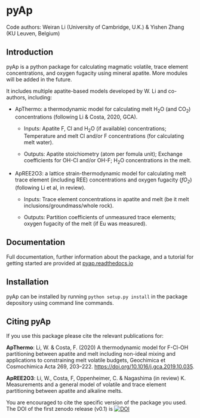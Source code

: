 # pyAp

Code authors: Weiran Li (University of Cambridge, U.K.) & Yishen Zhang (KU Leuven, Belgium) 

## Introduction  
pyAp is a python package for calculating magmatic volatile, trace element concentrations, and oxygen fugacity using mineral apatite.  More modules will be added in the future.

It includes multiple apatite-based models developed by W. Li and co-authors, including: 

* ApThermo: a thermodynamic model for calculating melt H<sub>2</sub>O (and CO<sub>2</sub>) concentrations (following Li & Costa, 2020, GCA).

  - Inputs:  Apatite F, Cl and H<sub>2</sub>O (if available) concentrations; Temperature and melt Cl and/or F concentrations (for calculating melt water).
  
  - Outputs: Apatite stoichiometry (atom per fomula unit); Exchange coefficients for OH-Cl and/or OH-F; H<sub>2</sub>O concentrations in the melt.
* ApREE2O3: a lattice strain-thermodynamic model for calculating melt trace element (including REE) concentrations and oxygen fugacity (*fO<sub>2</sub>*) (following Li et al, in review).

  - Inputs:  Trace element concentrations in apatite and melt (be it melt inclusions/groundmass/whole rock).
  
  - Outputs: Partition coefficients of unmeasured trace elements; oxygen fugacity of the melt (if Eu was measured).


## Documentation
Full documentation, further information about the package, and a tutorial for getting started are provided at [pyap.readthedocs.io](https://pyapati.readthedocs.io/en/latest/)

## Installation
pyAp can be installed by running ```python setup.py install``` in the package depository using command line commands.

## Citing pyAp
If you use this package please cite the relevant publications for:

**ApThermo**:
Li, W. & Costa, F. (2020) A thermodynamic model for F-Cl-OH partitioning between apatite and melt including non-ideal mixing and applications to constraining melt volatile budgets, Geochimica et Cosmochimica Acta 269, 203–222. https://doi.org/10.1016/j.gca.2019.10.035. 

**ApREE2O3**:
Li, W., Costa, F, Oppenheimer, C. & Nagashima (in review) K. Measurements and a general model of volatile and trace element partitioning between apatite and alkaline melts. 

You are encouraged to cite the specific version of the package you used. The DOI of the first zenodo release (v0.1) is
[![DOI](https://zenodo.org/badge/431824228.svg)](https://zenodo.org/badge/latestdoi/431824228)

